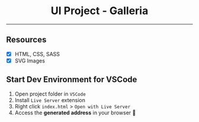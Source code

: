 <h1 align="center">
UI Project - Galleria
</h1>

<hr>

## Resources

- [x] HTML, CSS, SASS
- [x] SVG Images

## Start Dev Environment for VSCode

1. Open project folder in `VSCode`
2. Install `Live Server` extension
3. Right click `index.html` > `Open with Live Server`
4. Access the **generated address** in your browser 🚀
